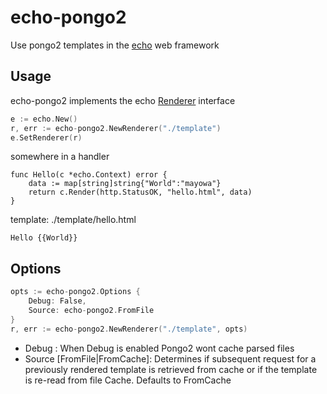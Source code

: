 # echo-pongo2

Use pongo2 templates in the [echo](https://github.com/labstack/echo) web framework

## Usage

echo-pongo2 implements the echo [Renderer](http://godoc.org/github.com/labstack/echo#Renderer) interface

```go
e := echo.New()
r, err := echo-pongo2.NewRenderer("./template")
e.SetRenderer(r)
```

somewhere in a handler

```
func Hello(c *echo.Context) error {
    data := map[string]string{"World":"mayowa"}
    return c.Render(http.StatusOK, "hello.html", data)
}
```

template: ./template/hello.html

```
Hello {{World}}
```

## Options

```go
opts := echo-pongo2.Options {
    Debug: False,
    Source: echo-pongo2.FromFile
}
r, err := echo-pongo2.NewRenderer("./template", opts)
```

- Debug : When Debug is enabled Pongo2 wont cache parsed files
- Source [FromFile|FromCache]: Determines if subsequent request for a previously rendered template
  is retrieved from cache or if the template is re-read from file Cache. Defaults to FromCache
